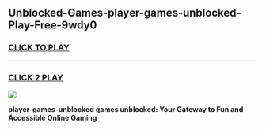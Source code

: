 
## Unblocked-Games-player-games-unblocked-Play-Free-9wdy0
<h3>
<a href="https://premium76.site?title=player-games-unblocked&ref=10A">CLICK TO PLAY</a></h3>
<hr>

<h3>
<a href="https://premium76.site?title=player-games-unblocked&ref=10A">CLICK 2 PLAY</a>
  
</h3>

<a href="https://premium76.site?title=player-games-unblocked&ref=10A"><img src="https://clearcache.store/games.png"></a>


**player-games-unblocked games unblocked: Your Gateway to Fun and Accessible Online Gaming**
